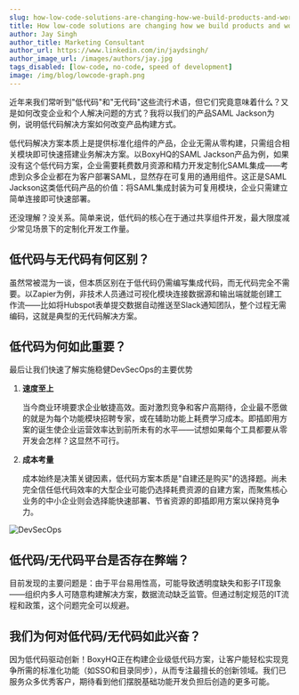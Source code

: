 ```yaml
---
slug: how-low-code-solutions-are-changing-how-we-build-products-and-workflows
title: How low-code solutions are changing how we build products and workflows
author: Jay Singh
author_title: Marketing Consultant
author_url: https://www.linkedin.com/in/jaydsingh/
author_image_url: /images/authors/jay.jpg
tags_disabled: [low-code, no-code, speed of development]
image: /img/blog/lowcode-graph.png
---
```


近年来我们常听到"低代码"和"无代码"这些流行术语，但它们究竟意味着什么？又是如何改变企业和个人解决问题的方式？我将以我们的产品SAML Jackson为例，说明低代码解决方案如何改变产品构建方式。

低代码解决方案本质上是提供标准化组件的产品，企业无需从零构建，只需组合相关模块即可快速搭建业务解决方案。以BoxyHQ的SAML Jackson产品为例，如果没有这个低代码方案，企业需要耗费数月资源和精力开发定制化SAML集成——考虑到众多企业都在为客户部署SAML，显然存在可复用的通用组件。这正是SAML Jackson这类低代码产品的价值：将SAML集成封装为可复用模块，企业只需建立简单连接即可快速部署。

还没理解？没关系。简单来说，低代码的核心在于通过共享组件开发，最大限度减少常见场景下的定制化开发工作量。

## 低代码与无代码有何区别？

虽然常被混为一谈，但本质区别在于低代码仍需编写集成代码，而无代码完全不需要。以Zapier为例，非技术人员通过可视化模块连接数据源和输出端就能创建工作流——比如将Hubspot表单提交数据自动推送至Slack通知团队，整个过程无需编码，这就是典型的无代码解决方案。

## 低代码为何如此重要？

最后让我们快速了解实施稳健DevSecOps的主要优势

1. **速度至上**

   当今商业环境要求企业敏捷高效。面对激烈竞争和客户高期待，企业最不愿做的就是为每个功能模块招聘专家，或在辅助功能上耗费学习成本。即插即用方案的诞生使企业运营效率达到前所未有的水平——试想如果每个工具都要从零开发会怎样？这显然不可行。

2. **成本考量**

   成本始终是决策关键因素，低代码方案本质是"自建还是购买"的选择题。尚未完全信任低代码效率的大型企业可能仍选择耗费资源的自建方案，而聚焦核心业务的中小企业则会选择能快速部署、节省资源的即插即用方案以保持竞争力。

![DevSecOps](/img/blog/lowcode-graph.png)

## 低代码/无代码平台是否存在弊端？

目前发现的主要问题是：由于平台易用性高，可能导致透明度缺失和影子IT现象——组织内多人可随意构建解决方案，数据流动缺乏监管。但通过制定规范的IT流程和政策，这个问题完全可以规避。

## 我们为何对低代码/无代码如此兴奋？

因为低代码驱动创新！BoxyHQ正在构建企业级低代码方案，让客户能轻松实现竞争所需的标准化功能（如SSO和目录同步），从而专注最擅长的创新领域。我们已服务众多优秀客户，期待看到他们摆脱基础功能开发负担后创造的更多可能。